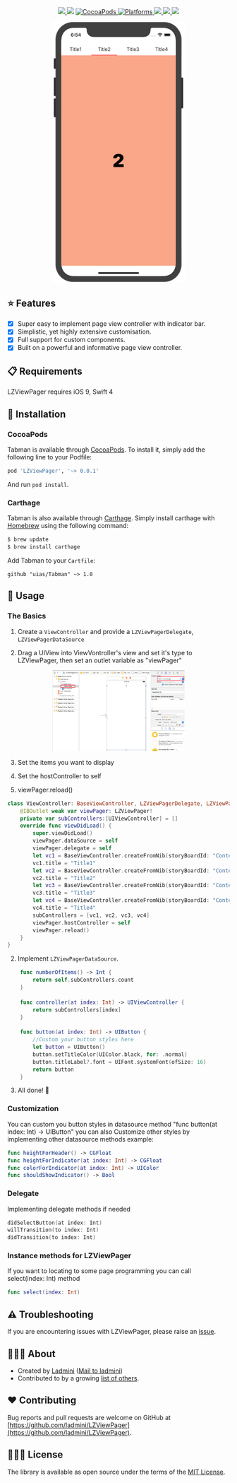 
<p align="center">
    <a href="https://travis-ci.org/uias/Tabman">
        <img src="https://travis-ci.org/uias/Tabman.svg?branch=master" />
    </a>
    <img src="https://img.shields.io/badge/Swift-4-orange.svg?style=flat" />
    <a href="https://cocoapods.org/pods/Tabman">
        <img src="https://img.shields.io/cocoapods/v/Tabman.svg" alt="CocoaPods" />
    </a>
	<a href="https://cocoapods.org/pods/Tabman">
        <img src="https://img.shields.io/cocoapods/p/Tabman.svg" alt="Platforms" />
    </a>
	<a href="https://github.com/Carthage/Carthage">
        <img src="https://img.shields.io/badge/Carthage-compatible-4BC51D.svg?style=flat" />
    </a>
	<a href="https://codecov.io/gh/uias/Tabman">
        <img src="https://codecov.io/gh/uias/Tabman/branch/master/graph/badge.svg" />
    </a>
	<a href="https://github.com/uias/Tabman/releases">
        <img src="https://img.shields.io/github/release/uias/Tabman.svg" />
    </a>
</p>

<p align="center">
    <img src="screenshot.png" width="300" alt=""/>
</p>
 
## ⭐️ Features
- [x] Super easy to implement page view controller with indicator bar.
- [x] Simplistic, yet highly extensive customisation.
- [x] Full support for custom components.
- [x] Built on a powerful and informative page view controller.

## 📋 Requirements
LZViewPager requires iOS 9, Swift 4


## 📲 Installation
### CocoaPods
Tabman is available through [CocoaPods](http://cocoapods.org). To install it, simply add the following line to your Podfile:

```ruby
pod 'LZViewPager', '~> 0.0.1'
```

And run `pod install`.

### Carthage
Tabman is also available through [Carthage](https://github.com/Carthage/Carthage). Simply install carthage with [Homebrew](http://brew.sh/) using the following command:

```bash
$ brew update
$ brew install carthage
```

Add Tabman to your `Cartfile`:

```ogdl
github "uias/Tabman" ~> 1.0
```

## 🚀 Usage

### The Basics

1) Create a `ViewController` and provide a `LZViewPagerDelegate`, `LZViewPagerDataSource` 

2) Drag a UIView into ViewVontroller's view and set it's type to LZViewPager, then set an outlet variable as "viewPager"

<p align="center">
    <img src="screenshot2.png" width="300" alt=""/>
</p>

3) Set the items you want to display

4) Set the hostController to self

5) viewPager.reload()

```swift
class ViewController: BaseViewController, LZViewPagerDelegate, LZViewPagerDataSource {
    @IBOutlet weak var viewPager: LZViewPager!
    private var subControllers:[UIViewController] = []  
	override func viewDidLoad() {
		super.viewDidLoad()
		viewPager.dataSource = self
		viewPager.delegate = self
		let vc1 = BaseViewController.createFromNib(storyBoardId: "ContentViewController1") as! ContentViewController1
		vc1.title = "Title1"
		let vc2 = BaseViewController.createFromNib(storyBoardId: "ContentViewController2") as! ContentViewController2
		vc2.title = "Title2"
		let vc3 = BaseViewController.createFromNib(storyBoardId: "ContentViewController3") as! ContentViewController3
		vc3.title = "Title3"
		let vc4 = BaseViewController.createFromNib(storyBoardId: "ContentViewController4") as! ContentViewController4
		vc4.title = "Title4"
		subControllers = [vc1, vc2, vc3, vc4]
		viewPager.hostController = self
		viewPager.reload()
	}
}
```

2) Implement `LZViewPagerDataSource`.

```swift
    func numberOfItems() -> Int {
        return self.subControllers.count
    }
    
    func controller(at index: Int) -> UIViewController {
        return subControllers[index]
    }
    
    func button(at index: Int) -> UIButton {
        //Custom your button styles here
        let button = UIButton()
        button.setTitleColor(UIColor.black, for: .normal)
        button.titleLabel?.font = UIFont.systemFont(ofSize: 16)
        return button
    }
```

3) All done! 🎉

### Customization
You can custom you button styles in datasource method "func button(at index: Int) -> UIButton" you can also Customize other styles by implementing other datasource methods example:

```swift
func heightForHeader() -> CGFloat
func heightForIndicator(at index: Int) -> CGFloat
func colorForIndicator(at index: Int) -> UIColor
func shouldShowIndicator() -> Bool
```


### Delegate
Implementing delegate methods if needed

```swift
didSelectButton(at index: Int)
willTransition(to index: Int)
didTransition(to index: Int)
```
### Instance methods for LZViewPager
If you want to locating to some page programming you can call select(index: Int) method

```swift
func select(index: Int)
```

## ⚠️ Troubleshooting
If you are encountering issues with LZViewPager, please raise an [issue](https://github.com/ladmini/LZViewPager/issues/new).

## 👨🏻‍💻 About
- Created by [Ladmini](https://github.com/ladmini) ([Mail to ladmini](mailto:ladmini@126.com))
- Contributed to by a growing [list of others](https://github.com/ladmini/LZViewPager/graphs/contributors).


## ❤️ Contributing
Bug reports and pull requests are welcome on GitHub at [https://github.com/ladmini/LZViewPager](https://github.com/ladmini/LZViewPager).

## 👮🏻‍♂️ License
The library is available as open source under the terms of the [MIT License](http://opensource.org/licenses/MIT).
